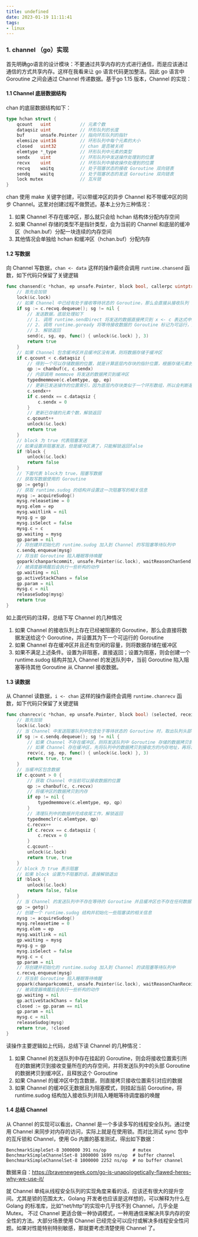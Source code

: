 ```yaml
---
title: undefined
date: 2023-01-19 11:11:41
tags:
- linux
---
```


### 1. channel （go）实现

首先明确go语言的设计模块：不要通过共享内存的方式进行通信，而是应该通过通信的方式共享内存。这样在我看来让 go 语言代码更加整洁。因此 go 语言中 Goroutine 之间会通过 Channel 传递数据。基于go 1.15 版本，Channel 的实现：

#### 1.1 Channel 底层数据结构

chan 的底层数据结构如下：

```go
type hchan struct {
	qcount   uint           // 元素个数
	dataqsiz uint           // 环形队列的长度
	buf      unsafe.Pointer // 指向环形队列的指针
	elemsize uint16         // 环形队列中每个元素的大小
	closed   uint32         // chan 是否被关闭
	elemtype *_type         // 环形队列中元素的类型
	sendx    uint           // 环形队列中发送操作处理到的位置
	recvx    uint           // 环形队列中接收操作处理到的位置
	recvq    waitq          // 处于阻塞状态的接收 Goroutine 双向链表
	sendq    waitq  	    // 处于阻塞状态的发送 Goroutine 双向链表
	lock mutex	            // 互斥锁
}
```

chan 使用 make 关键字创建，可以带缓冲区的异步 Channel 和不带缓冲区的同步 Channel。这里对创建过程不做赘述。基本上分为三种情况：

1. 如果 Channel 不存在缓冲区，那么就只会给 hchan 结构体分配内存空间
2. 如果 Channel 存储的类型不是指针类型，会为当前的 Channel 和底层的缓冲区（hchan.buf）分配一块连续的内存空间
3. 其他情况会单独给 hchan 和缓冲区（hchan.buf）分配内存

#### 1.2 写数据

向 Channel 写数据，`chan <- data` 这样的操作最终会调用 `runtime.chansend` 函数，如下代码只保留了关键逻辑

```go
func chansend(c *hchan, ep unsafe.Pointer, block bool, callerpc uintptr) bool {
    // 首先会加锁
	lock(&c.lock)
    // 如果 Channel 中已经有处于接收等待状态的 Goroutine，那么会直接从接收队列 recvq 中取出最先陷入等待的 Goroutine 并直接向它发送数据
	if sg := c.recvq.dequeue(); sg != nil {
		// 发送数据，底层处理如下
        // 1. 调用 runtime.sendDirect 将发送的数据直接拷贝到 x <- c 表达式中变量 x 所在的内存地址
        // 2. 调用 runtime.goready 将等待接收数据的 Goroutine 标记为可运行，并把放到处理器的 runnext 上等待执行，该处理器会在下一次调度时唤醒它
        // 3. 解锁返回
		send(c, sg, ep, func() { unlock(&c.lock) }, 3)
		return true
	}
	// 如果 Channel 包含缓冲区并且缓冲区没有满，则将数据存储于缓冲区
	if c.qcount < c.dataqsiz {
		// 得到一个可以存储数据的位置，就是计算底层内存块的指针位置，根据存储元素的类型大小
		qp := chanbuf(c, c.sendx)
		// 内部调用 memmove 将发送的数据拷贝到缓冲区
		typedmemmove(c.elemtype, qp, ep)
        // 更新已发送操作的位置索引，因为底层内存块类似于一个环形数组，所以会判断是否回到数组开始位置
		c.sendx++
		if c.sendx == c.dataqsiz {
			c.sendx = 0
		}
        // 更新已存储的元素个数，解锁返回
		c.qcount++
		unlock(&c.lock)
		return true
	}
	// block 为 true 代表阻塞发送
    // 如果设置非阻塞发送，但是缓冲区满了，只能解锁返回false
	if !block {
		unlock(&c.lock)
		return false
	}
	// 下面代表 block为 true，阻塞写数据
	// 获取写数据使用的 Goroutine
	gp := getg()
    // 获取 runtime.sudog 的结构并设置这一次阻塞写的相关信息
	mysg := acquireSudog()
	mysg.releasetime = 0
	mysg.elem = ep
	mysg.waitlink = nil
	mysg.g = gp
	mysg.isSelect = false
	mysg.c = c
	gp.waiting = mysg
	gp.param = nil
    // 将创建并初始化的 runtime.sudog 加入到 Channel 的写阻塞等待队列中
	c.sendq.enqueue(mysg)
    // 将当前 Goroutine 陷入睡眠等待唤醒
	gopark(chanparkcommit, unsafe.Pointer(&c.lock), waitReasonChanSend, traceEvGoBlockSend, 2)
    // 被调度器唤醒后会执行一些析构的动作
	gp.waiting = nil
	gp.activeStackChans = false
	gp.param = nil
	mysg.c = nil
	releaseSudog(mysg)
	return true
}
```

如上面代码的注释，总结下写 Channel 的几种情况

1. 如果 Channel 的接收队列上存在已经被阻塞的 Goroutine，那么会直接将数据发送给这个 Goroutine，并设置其为下一个可运行的 Goroutine
2. 如果 Channel 存在缓冲区并且还有空闲的容量，则将数据存储在缓冲区
3. 如果不满足上述条件。设置为非阻塞，直接返回；设置为阻塞，则会创建一个 runtime.sudog 结构并加入 Channel 的发送队列中，当前 Goroutine 陷入阻塞等待其他 Goroutine 从 Channel 接收数据。

#### 1.3 读数据

从 Channel 读数据，`i <- chan` 这样的操作最终会调用 `runtime.chanrecv` 函数，如下代码只保留了关键逻辑

```go
func chanrecv(c *hchan, ep unsafe.Pointer, block bool) (selected, received bool) {
	// 首先加锁
	lock(&c.lock)
	// 当 Channel 中发送阻塞队列中包含处于等待状态的 Goroutine 时，取出队列头部等待的 Goroutine，接收其数据
	if sg := c.sendq.dequeue(); sg != nil {
		// 如果 Channel 不存在缓冲区，则将发送队列中 Goroutine 存储的数据拷贝到目标内存地址
        // 如果 Channel 存在缓冲区，先将队列中的数据拷贝到接收方的内存地址，再将发送队列头的数据拷贝到缓冲区，释放一个阻塞的发送方 Goroutine 
		recv(c, sg, ep, func() { unlock(&c.lock) }, 3)
		return true, true
	}
	// 当缓冲区包含数据
	if c.qcount > 0 {
		// 获取 Channel 中当前可以接收数据的位置
		qp := chanbuf(c, c.recvx)
		// 将缓冲区的数据拷贝到内存
		if ep != nil {
			typedmemmove(c.elemtype, ep, qp)
		}
        // 清理队列中的数据并完成收尾工作，解锁返回
		typedmemclr(c.elemtype, qp)
		c.recvx++
		if c.recvx == c.dataqsiz {
			c.recvx = 0
		}
		c.qcount--
		unlock(&c.lock)
		return true, true
	}
	// block 为 true 表示阻塞
    // 如果 block 设置为不阻塞的话，直接解锁退出
	if !block {
		unlock(&c.lock)
		return false, false
	}
	// 当 Channel 的发送队列中不存在等待的 Goroutine 并且缓冲区也不存在任何数据时，且设置为阻塞，执行如下
	gp := getg()
    // 创建一个 runtime.sudog 结构并初始化一些阻塞读的相关信息
	mysg := acquireSudog()
	mysg.releasetime = 0
	mysg.elem = ep
	mysg.waitlink = nil
	gp.waiting = mysg
	mysg.g = gp
	mysg.isSelect = false
	mysg.c = c
	gp.param = nil
    // 将创建并初始化的 runtime.sudog 加入到 Channel 的读阻塞等待队列中
	c.recvq.enqueue(mysg)
    // 将当前 Goroutine 陷入睡眠等待唤醒
	gopark(chanparkcommit, unsafe.Pointer(&c.lock), waitReasonChanReceive, traceEvGoBlockRecv, 2)
    // 被调度器唤醒后会执行一些析构的动作
	gp.waiting = nil
	gp.activeStackChans = false
	closed := gp.param == nil
	gp.param = nil
	mysg.c = nil
	releaseSudog(mysg)
	return true, !closed
}
```

读操作主要逻辑如上代码，总结下读 Channel 的几种情况：

1. 如果 Channel 的发送队列中存在挂起的 Goroutine，则会将接收位置索引所在的数据拷贝到接收变量所在的内存空间，并将发送队列中的头部 Goroutine 的数据拷贝到缓冲区，且释放这个 Goroutine
2. 如果 Channel 的缓冲区中包含数据，则直接拷贝接收位置索引对应的数据
3. 如果 Channel 的缓冲区无数据且为阻塞模式，则挂起当前 Goroutine，将 runtime.sudog 结构加入接收队列并陷入睡眠等待调度器的唤醒

#### 1.4 总结 Channel

从 Channel 的实现可以看出，Channel 是一个多读多写的线程安全队列。通过使用 Channel 来同步对内存的访问，实际上就是在使用锁。而对比测试 sync 包中的互斥锁和 Channel，使用 Go 内置的基准测试，得出如下数据：

```shell
BenchmarkSimpleSet-8 3000000 391 ns/op          # mutex
BenchmarkSimpleChannelSet-8 1000000 1699 ns/op  # buffer channel
BenchmarkSimpleChannelSet-8 1000000 2252 ns/op  # no buffer channel
```

数据来自：https://bravenewgeek.com/go-is-unapologetically-flawed-heres-why-we-use-it/

 就 Channel 单纯从线程安全队列的实现角度来看的话，应该还有很大的提升空间。尤其是锁的范围太大，Golang 开发者也应该是这样想的，可以解释为什么在Golang 的标准库，比如“net/http”的实现中几乎找不到 Channel，几乎全是 Mutex。 不过 Channel 更适合做一种协调模式，一种用通信来解决共享内存的安全性的方法。大部分场景使用 Channel 已经完全可以应付或解决多线程安全性问题。如果对性能特别特别敏感，那就要考虑清楚使用 Channel 了。
